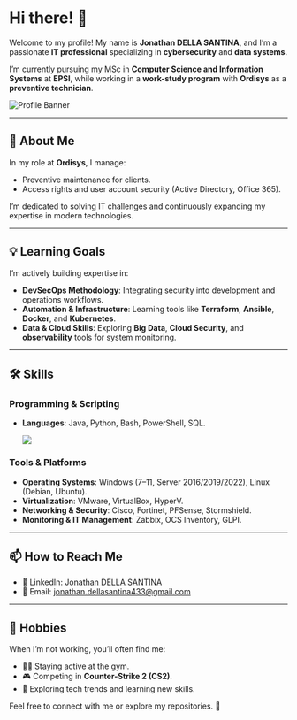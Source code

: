 # Hi there! 👋

Welcome to my profile! My name is **Jonathan DELLA SANTINA**, and I’m a passionate **IT professional** specializing in **cybersecurity** and **data systems**. 

I’m currently pursuing my MSc in **Computer Science and Information Systems** at **EPSI**, while working in a **work-study program** with **Ordisys** as a **preventive technician**.

![Profile Banner](https://github.com/user-attachments/assets/20a240fc-fc4a-47cf-b3d9-d6c3949c94b8)

---

## 🚀 About Me

In my role at **Ordisys**, I manage:
- Preventive maintenance for clients.
- Access rights and user account security (Active Directory, Office 365).

I’m dedicated to solving IT challenges and continuously expanding my expertise in modern technologies.

---

## 💡 Learning Goals

I’m actively building expertise in:
- **DevSecOps Methodology**: Integrating security into development and operations workflows.
- **Automation & Infrastructure**: Learning tools like **Terraform**, **Ansible**, **Docker**, and **Kubernetes**.
- **Data & Cloud Skills**: Exploring **Big Data**, **Cloud Security**, and **observability** tools for system monitoring.

---

## 🛠️ Skills

### Programming & Scripting
- **Languages**: Java, Python, Bash, PowerShell, SQL.
  
  ![](https://github-readme-stats.vercel.app/api/top-langs/?username=JonathanDS30&theme=dark&hide_border=false&include_all_commits=true&count_private=true&layout=compact)

### Tools & Platforms
- **Operating Systems**: Windows (7–11, Server 2016/2019/2022), Linux (Debian, Ubuntu).
- **Virtualization**: VMware, VirtualBox, HyperV.
- **Networking & Security**: Cisco, Fortinet, PFSense, Stormshield.
- **Monitoring & IT Management**: Zabbix, OCS Inventory, GLPI.

---

## 📫 How to Reach Me

- 💼 LinkedIn: [Jonathan DELLA SANTINA](https://www.linkedin.com/in/jonathan-della-santina/)  
- 📧 Email: jonathan.dellasantina433@gmail.com  

---

## 🌟 Hobbies

When I’m not working, you’ll often find me:
- 🏋️‍♂️ Staying active at the gym.
- 🎮 Competing in **Counter-Strike 2 (CS2)**.
- 📘 Exploring tech trends and learning new skills.

Feel free to connect with me or explore my repositories. 🚀
